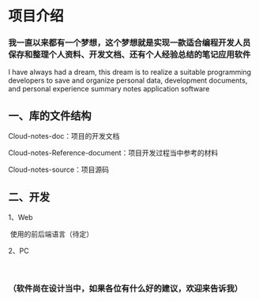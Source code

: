 # 项目介绍

### **我一直以来都有一个梦想，这个梦想就是实现一款适合编程开发人员保存和整理个人资料、开发文档、还有个人经验总结的笔记应用软件**

I have always had a dream, this dream is to realize a suitable programming developers to save and organize personal data, development documents, and personal experience summary notes application software



## 一、库的文件结构

Cloud-notes-doc：项目的开发文档

Cloud-notes-Reference-document：项目开发过程当中参考的材料

Cloud-notes-source：项目源码



## 二、开发

1、Web

​           使用的前后端语言（待定）

2、PC

​           







### （软件尚在设计当中，如果各位有什么好的建议，欢迎来告诉我）

